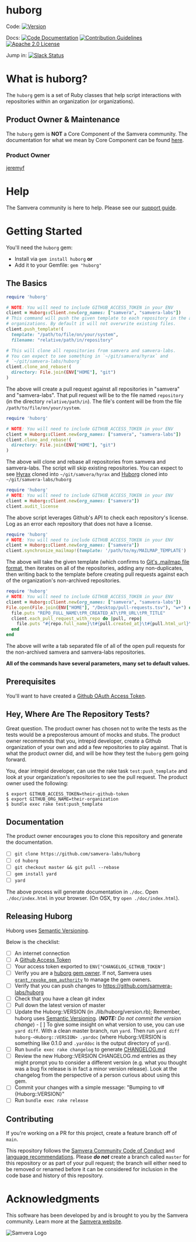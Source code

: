# huborg

Code: [![Version](https://badge.fury.io/rb/huborg.svg)](https://rubygems.org/gems/huborg)

Docs: [![Code Documentation](https://img.shields.io/badge/CODE-Documentation-blue.svg)](https://www.rubydoc.info/gems/huborg/) [![Contribution Guidelines](http://img.shields.io/badge/CONTRIBUTING-Guidelines-blue.svg)](./CONTRIBUTING.md)
[![Apache 2.0 License](http://img.shields.io/badge/APACHE2-license-blue.svg)](./LICENSE)

Jump in: [![Slack Status](http://slack.samvera.org/badge.svg)](http://slack.samvera.org/)

# What is huborg?

The `huborg` gem is a set of Ruby classes that help script interactions with
repositories within an organization (or organizations).

## Product Owner & Maintenance

The `huborg` gem is **NOT** a Core Component of the Samvera community. The documentation for
what we mean by Core Component can be found
[here](http://samvera.github.io/core_components.html#requirements-for-a-core-component).

### Product Owner

[jeremyf](https://github.com/jeremyf)

# Help

The Samvera community is here to help. Please see our [support guide](./SUPPORT.md).

# Getting Started

You'll need the `huborg` gem:

* Install via `gem install huborg` **or**
* Add it to your Gemfile: `gem "huborg"`

## The Basics

```ruby
require 'huborg'

# NOTE: You will need to include GITHUB_ACCESS_TOKEN in your ENV
client = Huborg::Client.new(org_names: ["samvera", "samvera-labs"])
# This command will push the given template to each repository in the above
# organizations. By default it will not overwrite existing files.
client.push_template!(
  template: "/path/to/file/on/your/system",
  filename: "relative/path/in/repository"

# This will clone all repositories from samvera and samvera-labs.
# You can expect to see something in `~/git/samvera/hyrax` and
# `~/git/samvera-labs/huborg`
client.clone_and_rebase!(
  directory: File.join(ENV["HOME"], "git")
)
```

The above will create a pull request against all repositories in
"samvera" and "samvera-labs". That pull request will be to the file
named `repository` (in the directory `relative/path/in`). The file's
content will be from the file `/path/to/file/on/your/system`.

```ruby
require 'huborg'

# NOTE: You will need to include GITHUB_ACCESS_TOKEN in your ENV
client = Huborg::Client.new(org_names: ["samvera", "samvera-labs"])
client.clone_and_rebase!(
  directory: File.join(ENV["HOME"], "git")
)
```

The above will clone and rebase all repositories from samvera and
samvera-labs. The script will skip existing repositories. You can
expect to see [Hyrax](https://github.com/samvera/hyrax) cloned into
`~/git/samvera/hyrax` and [Huborg](https://github.com/samvera-labs/huborg)
cloned into `~/git/samvera-labs/huborg`

```ruby
require 'huborg'
# NOTE: You will need to include GITHUB_ACCESS_TOKEN in your ENV
client = Huborg::Client.new(org_names: ["samvera"])
client.audit_license
```

The above script leverages Github's API to check each repository's
license. Log as an error each repository that does not have a license.

```ruby
require 'huborg'
# NOTE: You will need to include GITHUB_ACCESS_TOKEN in your ENV
client = Huborg::Client.new(org_names: ["samvera"])
client.synchronize_mailmap!(template: '/path/to/my/MAILMAP_TEMPLATE')
```

The above will take the given template (which confirms to [Git's .mailmap
file format](https://www.git-scm.com/docs/git-check-mailmap), then
iterates on all of the repositories, adding any non-duplicates, then
writing back to the template before creating pull requests against
each of the organization's non-archived repositories.

```ruby
require 'huborg'
# NOTE: You will need to include GITHUB_ACCESS_TOKEN in your ENV
client = Huborg::Client.new(org_names: ["samvera", "samvera-labs"])
File.open(File.join(ENV["HOME"], "/Desktop/pull-requests.tsv"), "w+") do |file|
  file.puts "REPO_FULL_NAME\tPR_CREATED_AT\tPR_URL\tPR_TITLE"
  client.each_pull_request_with_repo do |pull, repo|
    file.puts "#{repo.full_name}\t#{pull.created_at}\t#{pull.html_url}\t#{pull.title}"
  end
end
```

The above will write a tab separated file of all of the open pull requests for
the non-archived samvera and samvera-labs repositories.

**All of the commands have several parameters, many set to default values.**

## Prerequisites

You'll want to have created a [Github OAuth Access Token](https://github.com/octokit/octokit.rb#oauth-access-tokens).

## Hey, Where Are The Repository Tests?

Great question. The product owner has chosen not to write the tests as the
tests would be a preposterous amount of mocks and stubs. The product owner
recommends that you, intrepid developer, create a Github organization of your
own and add a few repositories to play against. That is what the product owner
did, and will be how they test the `huborg` gem going forward.

You, dear intrepid developer, can use the rake task `test:push_template` and
look at your organization's repositories to see the pull request. The product
owner used the following:

```console
$ export GITHUB_ACCESS_TOKEN=their-github-token
$ export GITHUB_ORG_NAME=their-organization
$ bundle exec rake test:push_template
```

## Documentation

The product owner encourages you to clone this repository and generate the
documentation.

- [ ] `git clone https://github.com/samvera-labs/huborg`
- [ ] `cd huborg`
- [ ] `git checkout master && git pull --rebase`
- [ ] `gem install yard`
- [ ] `yard`

The above process will generate documentation in `./doc`. Open `./doc/index.html`
in your browser. (On OSX, try `open ./doc/index.html`).

## Releasing Huborg

Huborg uses [Semantic Versioning](https://semver.org/).

Below is the checklist:

- [ ] An internet connection
- [ ] A [Github Access Token](https://developer.github.com/apps/building-oauth-apps/authorizing-oauth-apps/)
- [ ] Your access token exported to `ENV["CHANGELOG_GITHUB_TOKEN"]`
- [ ] Verify you are a [huborg gem owner](https://rubygems.org/gems/huborg). If not, Samvera uses
      [`grant_revoke_gem_authority`](https://github.com/samvera/maintenance/blob/master/script/grant_revoke_gem_authority.rb)
      to manage the gem owners.
- [ ] Verify that you can push changes to https://github.com/samvera-labs/huborg
- [ ] Check that you have a clean git index
- [ ] Pull down the latest version of master
- [ ] Update the Huborg::VERSION (in ./lib/huborg/version.rb); Remember, huborg
      uses [Semantic Versioning](https://semver.org). (_**NOTE:** Do not commit the version change_)
      - [ ] To give some insight on what version to use, you can use `yard diff`. With a clean master branch, run `yard`. Then run `yard diff huborg-<Huborg::VERSION> .yardoc` (where Huborg::VERSION is something like 0.1.0 and `.yarddoc` is the output directory of `yard`).
- [ ] Run `bundle exec rake changelog` to generate [CHANGELOG.md](./CHANGELOG.md)
- [ ] Review the new Huborg::VERSION CHANGELOG.md entries as they might prompt
      you to consider a different version (e.g. what you thought was a bug fix
      release is in fact a minor version release). Look at the changelog from
      the perspective of a person curious about using this gem.
- [ ] Commit your changes with a simple message: "Bumping to v#{Huborg::VERSION}"
- [ ] Run `bundle exec rake release`

## Contributing

If you're working on a PR for this project, create a feature branch off of `main`.

This repository follows the [Samvera Community Code of Conduct](https://samvera.atlassian.net/wiki/spaces/samvera/pages/405212316/Code+of+Conduct) and [language recommendations](https://github.com/samvera/maintenance/blob/master/templates/CONTRIBUTING.md#language).  Please ***do not*** create a branch called `master` for this repository or as part of your pull request; the branch will either need to be removed or renamed before it can be considered for inclusion in the code base and history of this repository.

# Acknowledgments

This software has been developed by and is brought to you by the Samvera community.  Learn more at the
[Samvera website](http://samvera.org/).

![Samvera Logo](https://wiki.lyrasis.org/download/thumbnails/87459292/samvera-fall-font2-200w.png?version=1&modificationDate=1498550535816&api=v2)
